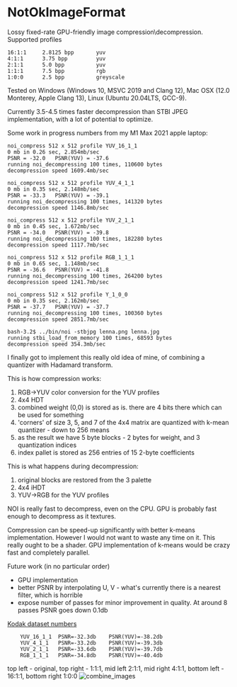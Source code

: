 # NotOkImageFormat
Lossy fixed-rate GPU-friendly image compression\decompression.
Supported profiles

    16:1:1     2.8125 bpp       yuv
    4:1:1      3.75 bpp         yuv
    2:1:1      5.0 bpp          yuv
    1:1:1      7.5 bpp          rgb
    1:0:0      2.5 bpp          greyscale

Tested on Windows (Windows 10, MSVC 2019 and Clang 12), Mac OSX (12.0 Monterey, Apple Clang 13),
Linux (Ubuntu 20.04LTS, GCC-9).

Currently 3.5-4.5 times faster decompression than STBI JPEG implementation, with a lot of potential to optimize.

Some work in progress numbers from my M1 Max 2021 apple laptop:

    noi_compress 512 x 512 profile YUV_16_1_1
    0 mb in 0.26 sec, 2.854mb/sec
    PSNR = -32.0   PSNR(YUV) = -37.6
    running noi_decompressing 100 times, 110600 bytes
    decompression speed 1609.4mb/sec

    noi_compress 512 x 512 profile YUV_4_1_1
    0 mb in 0.35 sec, 2.148mb/sec
    PSNR = -33.3   PSNR(YUV) = -39.1
    running noi_decompressing 100 times, 141320 bytes
    decompression speed 1146.8mb/sec

    noi_compress 512 x 512 profile YUV_2_1_1
    0 mb in 0.45 sec, 1.672mb/sec
    PSNR = -34.0   PSNR(YUV) = -39.8
    running noi_decompressing 100 times, 182280 bytes
    decompression speed 1117.7mb/sec

    noi_compress 512 x 512 profile RGB_1_1_1
    0 mb in 0.65 sec, 1.148mb/sec
    PSNR = -36.6   PSNR(YUV) = -41.8
    running noi_decompressing 100 times, 264200 bytes
    decompression speed 1241.7mb/sec

    noi_compress 512 x 512 profile Y_1_0_0
    0 mb in 0.35 sec, 2.162mb/sec
    PSNR = -37.7   PSNR(YUV) = -37.7
    running noi_decompressing 100 times, 100360 bytes
    decompression speed 2851.7mb/sec

    bash-3.2$ ../bin/noi -stbjpg lenna.png lenna.jpg
    running stbi_load_from_memory 100 times, 68593 bytes
    decompression speed 354.3mb/sec

I finally got to implement this really old idea of mine, of combining a quantizer with Hadamard transform.

This is how compression works:

1. RGB->YUV color conversion for the YUV profiles
2. 4x4 HDT
3. combined weight (0,0) is stored as is. there are 4 bits there which can be used for something
4. 'corners' of size 3, 5, and 7 of the 4x4 matrix are quantized with k-mean quantizer - down to 256 means
5. as the result we have 5 byte blocks - 2 bytes for weight, and 3 quantization indices
6. index pallet is stored as 256 entries of 15 2-byte coefficients

This is what happens during decompression:

1. original blocks are restored from the 3 palette
2. 4x4 iHDT
3. YUV->RGB for the YUV profiles

NOI is really fast to decompress, even on the CPU. GPU is probably fast enough to decompress as it textures.

Compression can be speed-up significantly with better k-means implementation. However I would not want to waste any time on it. This really ought to be a shader. GPU implementation of k-means would be crazy fast and completely parallel.

Future work (in no particular order)

* GPU implementation
* better PSNR by interpolating U, V - what's currently there is a nearest filter, which is horrible
* expose number of passes for minor improvement in quality. At around 8 passes PSNR goes down 0.1db

[Kodak dataset numbers](https://docs.google.com/spreadsheets/d/e/2PACX-1vROIuXdb9BQB0Gem7Pn0q9Y4heimPg6y8xvhhnJ1Cgaqr1qaJ4LmQsBXUk4pBaG7HcME4SPS2JNNUb2/pubhtml?gid=1381620930&single=true)

        YUV_16_1_1  PSNR=-32.3db	PSNR(YUV)=-38.2db
        YUV_4_1_1   PSNR=-33.2db	PSNR(YUV)=-39.3db
        YUV_2_1_1   PSNR=-33.6db	PSNR(YUV)=-39.7db
        RGB_1_1_1   PSNR=-34.8db    PSNR(YUV)=-40.4db

top left - original, top right - 1:1:1, mid left 2:1:1, mid right 4:1:1, bottom left - 16:1:1, bottom right 1:0:0
![combine_images](https://user-images.githubusercontent.com/272689/144731527-4fc04c56-bed0-4f91-828e-4960c294b430.png)

